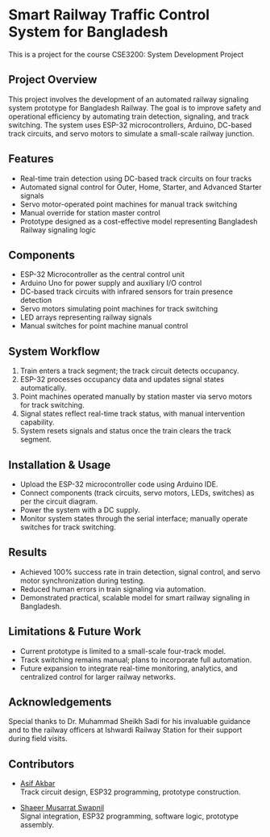 # Smart Railway Traffic Control System for Bangladesh
This is a project for the course CSE3200: System Development Project

## Project Overview
This project involves the development of an automated railway signaling system prototype for Bangladesh Railway. The goal is to improve safety and operational efficiency by automating train detection, signaling, and track switching. The system uses ESP-32 microcontrollers, Arduino, DC-based track circuits, and servo motors to simulate a small-scale railway junction.

## Features
- Real-time train detection using DC-based track circuits on four tracks
- Automated signal control for Outer, Home, Starter, and Advanced Starter signals
- Servo motor-operated point machines for manual track switching
- Manual override for station master control
- Prototype designed as a cost-effective model representing Bangladesh Railway signaling logic

## Components
- ESP-32 Microcontroller as the central control unit
- Arduino Uno for power supply and auxiliary I/O control
- DC-based track circuits with infrared sensors for train presence detection
- Servo motors simulating point machines for track switching
- LED arrays representing railway signals
- Manual switches for point machine manual control

## System Workflow
1. Train enters a track segment; the track circuit detects occupancy.
2. ESP-32 processes occupancy data and updates signal states automatically.
3. Point machines operated manually by station master via servo motors for track switching.
4. Signal states reflect real-time track status, with manual intervention capability.
5. System resets signals and status once the train clears the track segment.

## Installation & Usage
- Upload the ESP-32 microcontroller code using Arduino IDE.
- Connect components (track circuits, servo motors, LEDs, switches) as per the circuit diagram.
- Power the system with a DC supply.
- Monitor system states through the serial interface; manually operate switches for track switching.

## Results
- Achieved 100% success rate in train detection, signal control, and servo motor synchronization during testing.
- Reduced human errors in train signaling via automation.
- Demonstrated practical, scalable model for smart railway signaling in Bangladesh.

## Limitations & Future Work
- Current prototype is limited to a small-scale four-track model.
- Track switching remains manual; plans to incorporate full automation.
- Future expansion to integrate real-time monitoring, analytics, and centralized control for larger railway networks.

## Acknowledgements
Special thanks to Dr. Muhammad Sheikh Sadi for his invaluable guidance and to the railway officers at Ishwardi Railway Station for their support during field visits.

## Contributors

- [Asif Akbar](https://github.com/AsifAkbar106)  
  Track circuit design, ESP32 programming, prototype construction.

- [Shaeer Musarrat Swapnil](https://github.com/musarratswapnil)  
  Signal integration, ESP32 programming, software logic, prototype assembly.


